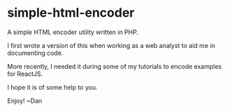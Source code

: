 # simple-html-encoder
A simple HTML encoder utility written in PHP.

I first wrote a version of this when working as a web analyst to aid me in documenting code.

More recently, I needed it during some of my tutorials to encode examples for ReactJS.

I hope it is of some help to you.

Enjoy!
~Dan
